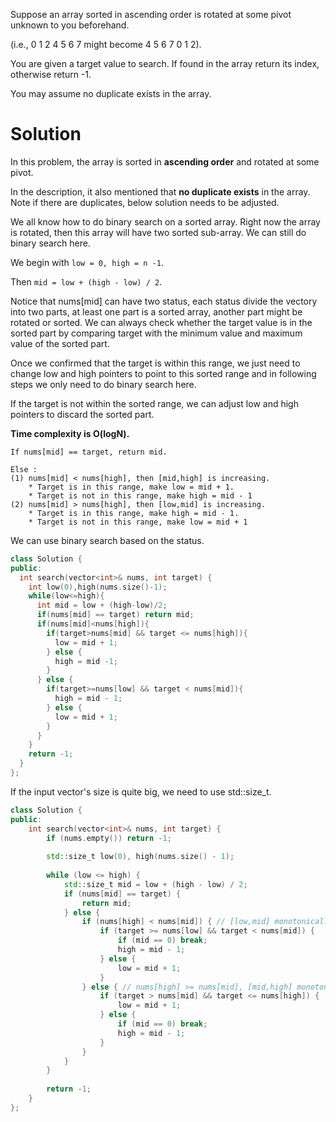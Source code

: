 Suppose an array sorted in ascending order is rotated at some pivot unknown to you beforehand.

(i.e., 0 1 2 4 5 6 7 might become 4 5 6 7 0 1 2).

You are given a target value to search. If found in the array return its index, otherwise return -1.

You may assume no duplicate exists in the array.
  
# Solution

In this problem, the array is sorted in __ascending order__ and rotated at some pivot.

In the description, it also mentioned that __no duplicate exists__ in the array. Note if there are duplicates, below solution needs to be adjusted.

We all know how to do binary search on a sorted array. Right now the array is rotated, then this array will have two sorted sub-array.
We can still do binary search here.

We begin with ```low = 0, high = n -1```.

Then ```mid = low + (high - low) / 2```.
  
Notice that nums[mid] can have two status, each status divide the vectory into two parts, at least one part is a sorted array, another part might be rotated or sorted. We can always check whether the target value is in the sorted part by comparing target with the minimum value and maximum value of the sorted part. 

Once we confirmed that the target is within this range, we just need to change low and high pointers to point to this sorted range and in following steps we only need to do binary search here.

If the target is not within the sorted range, we can adjust low and high pointers to discard the sorted part.

__Time complexity is O(logN).__

```
If nums[mid] == target, return mid.

Else :
(1) nums[mid] < nums[high], then [mid,high] is increasing.
    * Target is in this range, make low = mid + 1.
    * Target is not in this range, make high = mid - 1
(2) nums[mid] > nums[high], then [low,mid] is increasing.
    * Target is in this range, make high = mid - 1.
    * Target is not in this range, make low = mid + 1
```

We can use binary search based on the status.

```cpp  
class Solution {
public:
  int search(vector<int>& nums, int target) {
    int low(0),high(nums.size()-1);
    while(low<=high){
      int mid = low + (high-low)/2;
      if(nums[mid] == target) return mid;
      if(nums[mid]<nums[high]){
        if(target>nums[mid] && target <= nums[high]){
          low = mid + 1;
        } else {
          high = mid -1;
        }
      } else {
        if(target>=nums[low] && target < nums[mid]){
          high = mid - 1;
        } else {
          low = mid + 1;
        }
      }
    }
    return -1;
  }
};
```

If the input vector's size is quite big, we need to use std::size_t.
  
```cpp
class Solution {
public:
    int search(vector<int>& nums, int target) {
        if (nums.empty()) return -1;
        
        std::size_t low(0), high(nums.size() - 1);
        
        while (low <= high) {
            std::size_t mid = low + (high - low) / 2;
            if (nums[mid] == target) {
                return mid;
            } else {
                if (nums[high] < nums[mid]) { // [low,mid] monotonically increasing
                    if (target >= nums[low] && target < nums[mid]) {
                        if (mid == 0) break;
                        high = mid - 1;
                    } else {
                        low = mid + 1;
                    }
                } else { // nums[high] >= nums[mid], [mid,high] monotonically increasing
                    if (target > nums[mid] && target <= nums[high]) {
                        low = mid + 1;
                    } else {
                        if (mid == 0) break;
                        high = mid - 1;
                    }
                }
            }
        }
        
        return -1;
    }
};
```
